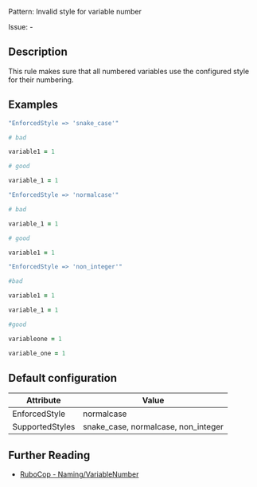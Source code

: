 Pattern: Invalid style for variable number

Issue: -

## Description

This rule makes sure that all numbered variables use the configured style for their numbering.

## Examples

```ruby
"EnforcedStyle => 'snake_case'"

# bad

variable1 = 1

# good

variable_1 = 1
```
```ruby
"EnforcedStyle => 'normalcase'"

# bad

variable_1 = 1

# good

variable1 = 1
```
```ruby
"EnforcedStyle => 'non_integer'"

#bad

variable1 = 1

variable_1 = 1

#good

variableone = 1

variable_one = 1
```

## Default configuration

Attribute | Value
--- | ---
EnforcedStyle | normalcase
SupportedStyles | snake_case, normalcase, non_integer

## Further Reading

* [RuboCop - Naming/VariableNumber](https://rubocop.readthedocs.io/en/latest/cops_naming/#namingvariablenumber)
